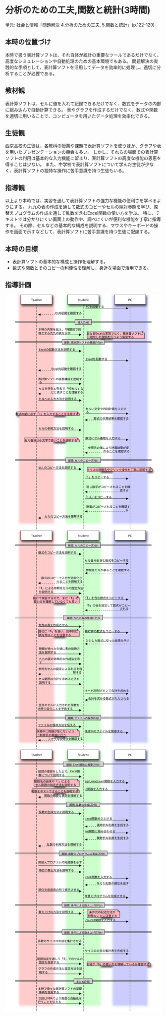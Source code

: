 # 分析のための工夫,関数と統計(3時間)
単元: 社会と情報「問題解決 4.分析のための工夫, 5.関数と統計」(p.122-129)

## 本時の位置づけ
本時で扱う表計算ソフトは、それ自体が統計の重要なツールであるだけでなく、高度なシミュレーションや自動処理のための基本環境でもある。
問題解決の実践的な手順として、表計算ソフトを活用してデータを効率的に処理し、適切に分析することが必要である。

## 教材観
表計算ソフトは、セルに値を入れて記録できるだけでなく、数式をデータの内部に組み込んで自動計算できる。
表やグラフを作成するだけでなく、数式や関数を適切に用いることで、コンピュータを用いたデータ処理を効率化できる。

## 生徒観
西京高校の生徒は、各教科の授業や課題で表計算ソフトを使うほか、グラフや表を用いたプレゼンテーションの機会も多い。
しかし、それらの場面での表計算ソフトの利用は基本的な入力機能に留まり、表計算ソフトの高度な機能の恩恵を得ることは少ない。
また、中学校で表計算ソフトについて学んだ生徒が少なく、表計算ソフトの独特な操作に苦手意識を持つ生徒もいる。

## 指導観
以上より本時では、実習を通して表計算ソフトの強力な機能の便利さを学べるようにする。
九九の表の作成を通して数式のコピーやセルの絶対参照を学び、席替えプログラムの作成を通して乱数を含むExcel関数の使い方を学ぶ。
特に、テキストでは分かりにくい画面上の動作や、調べにくいが便利な機能を丁寧に指導する。
その際、セルなどの基本的な構成を説明する、マウスやキーボードの操作を画面で示すなどして、表計算ソフトに苦手意識を持つ生徒に配慮する。

## 本時の目標
- 表計算ソフトの基本的な構成と操作を理解する。
- 数式や関数とそのコピーの利便性を理解し、身近な場面で活用できる。

## 指導計画
![***1時限目***](1.svg)
![***2時限目***](2.svg)
![***3時限目***](3.svg)

